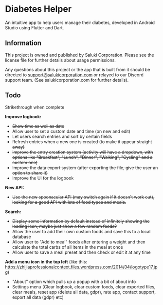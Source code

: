 # Diabetes Helper

An intuitive app to help users manage their diabetes, developed in Android Studio using Flutter and Dart.

## Information

This project is owned and published by Saluki Corporation. Please see the license file for further details about usage permissions.

Any questions about this project or the app that is built from it should be directed to support@salukicorporation.com or relayed to our Discord support team. (See salukicorporation.com for further details).

## Todo

Strikethrough when complete


**Improve logbook:**
- <strike>Show time as well as date</strike> 
- Allow user to set a custom date and time (on new and edit)
- Let users search entries and sort by certain fields
- <strike>Refresh entries when a new one is created (to make it appear straight away)</strike>
- <strike>Improve the entry creation system (activity will have a dropdown, with options like "Breakfast", "Lunch", "Dinner", "Walking", "Cycling" and a custom one)</strike>
- <strike>Improve the data export system (after exporting the file, give the user an option to share it)</strike>
- Improve the UI for the logbook

**New API:**
- <strike>Use the new spoonacular API (may switch again if it doesn't work out), looking for a good API with lots of food types and meals.</strike>

**Search:**
- <strike>Display some information by default instead of infinitely showing the loading icon, maybe just show a few random foods?</strike>
- Allow the user to add their own custom foods and save this to a local database
- Allow user to "Add to meal" foods after entering a weight and then calculate the total carbs of all items in the meal at once
- Allow user to save a meal preset and then check or edit it at any time

**Add a menu icon in the top left** (like this: https://zhijiaprofessionalcontext.files.wordpress.com/2014/04/logotype17.jpg)
- "About" option which pulls up a popup with a bit of about info
- Settings menu (Clear logbook, clear custom foods, clear exported files, clear meals, reset app (delete all data, gdpr), rate app, contact support, export all data (gdpr) etc)
